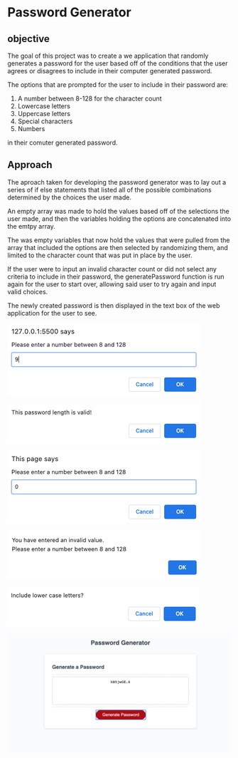 # Password Generator

## objective

The goal of this project was to create a we application that randomly generates a password for the user based off of the conditions that the user agrees or disagrees to include in their computer generated password.

The options that are prompted for the user to include in their password are: 
<ol>
<li>A number between 8-128 for the character count</li>
<li>Lowercase letters</li>
<li>Uppercase letters</li>
<li>Special characters</li>
<li>Numbers</li>
</ol>

in their comuter generated password. 

## Approach

The aproach taken for developing the password generator was to lay out a series of if else statements that listed all of the possible combinations determined by the choices the user made. 

An empty array was made to hold the values based off of the selections the user made, and then the variables holding the options are concatenated into the emtpy array. 

The was empty variables that now hold the values that were pulled from the array that included the options are then selected by randomizing them, and limited to the character count that was put in place by the user. 

If the user were to input an invalid character count or did not select any criteria to include in their password, the generatePassword function is run again for the user to start over, allowing said user to try again and input valid choices. 

The newly created password is then displayed in the text box of the web application for the user to see. 

![valid number entry](https://raw.githubusercontent.com/joyfullyx/password-generator/main/images/Screen%20Shot%202021-03-25%20at%208.20.30%20PM.png)

![valid number confirm alert](https://raw.githubusercontent.com/joyfullyx/password-generator/main/images/Screen%20Shot%202021-03-25%20at%208.21.01%20PM.png)

![invalid number entry](https://raw.githubusercontent.com/joyfullyx/password-generator/main/images/Screen%20Shot%202021-03-25%20at%208.21.28%20PM.png)

![invalid number confirm alert](https://raw.githubusercontent.com/joyfullyx/password-generator/main/images/Screen%20Shot%202021-03-25%20at%208.21.40%20PM.png)

![character type conditional prompt example - 1 of 4](https://raw.githubusercontent.com/joyfullyx/password-generator/main/images/Screen%20Shot%202021-03-25%20at%208.21.59%20PM.png)

![generated password](https://raw.githubusercontent.com/joyfullyx/password-generator/main/images/Screen%20Shot%202021-03-25%20at%208.22.28%20PM.png)